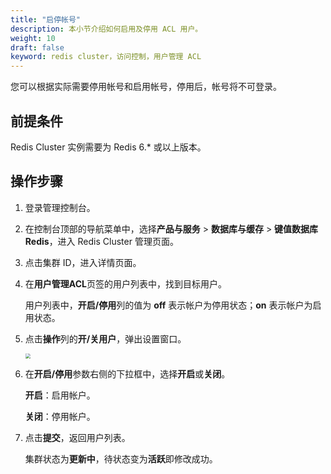 ```yaml
---
title: "启停帐号" 
description: 本小节介绍如何启用及停用 ACL 用户。 
weight: 10
draft: false
keyword: redis cluster，访问控制，用户管理 ACL
---
```


您可以根据实际需要停用帐号和启用帐号，停用后，帐号将不可登录。

## 前提条件

Redis Cluster 实例需要为 Redis 6.* 或以上版本。

## 操作步骤

1. 登录管理控制台。

2. 在控制台顶部的导航菜单中，选择**产品与服务** > **数据库与缓存** > **键值数据库 Redis**，进入 Redis Cluster 管理页面。

3. 点击集群 ID，进入详情页面。

4. 在**用户管理ACL**页签的用户列表中，找到目标用户。

   用户列表中，**开启/停用**列的值为 **off** 表示帐户为停用状态；**on** 表示帐户为启用状态。

5. 点击**操作**列的**开/关用户**，弹出设置窗口。

   <img src="../../../_images/enable_acl_user.png" style="zoom:50%;" />

6. 在**开启/停用**参数右侧的下拉框中，选择**开启**或**关闭**。

   **开启**：启用帐户。

   **关闭**：停用帐户。

7. 点击**提交**，返回用户列表。

   集群状态为**更新中**，待状态变为**活跃**即修改成功。

